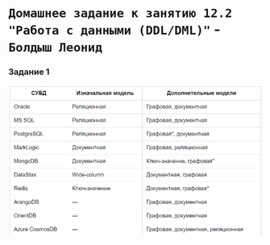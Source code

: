 # `Домашнее задание к занятию 12.2 "Работа с данными (DDL/DML)"` - `Болдыш Леонид`

### Задание 1

![image](https://github.com/themave-tech/Netology-sys/blob/main/sys-homework-11.01/img/Screenshot_20230109_075824.png)
